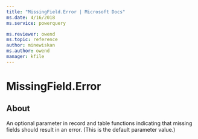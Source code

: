 ```yaml
---
title: "MissingField.Error | Microsoft Docs"
ms.date: 4/16/2018
ms.service: powerquery

ms.reviewer: owend
ms.topic: reference
author: minewiskan
ms.author: owend
manager: kfile
---
```

# MissingField.Error
## About
An optional parameter in record and table functions indicating that missing fields should result in an error. (This is the default parameter value.)

